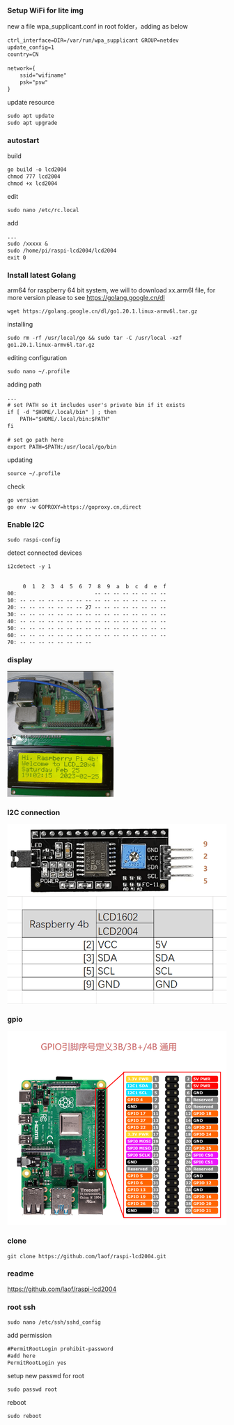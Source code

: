 ### Setup WiFi for lite img
new a file wpa_supplicant.conf in root folder，adding as below

```
ctrl_interface=DIR=/var/run/wpa_supplicant GROUP=netdev
update_config=1
country=CN
 
network={
	ssid="wifiname"
	psk="psw"
}
```

update resource
```
sudo apt update
sudo apt upgrade
```


### autostart

build
```
go build -o lcd2004
chmod 777 lcd2004
chmod +x lcd2004
```

edit
```
sudo nano /etc/rc.local
```
add
```
...
sudo /xxxxx &
sudo /home/pi/raspi-lcd2004/lcd2004
exit 0
```


### Install latest Golang

arm64 for raspberry 64 bit system, we will to download xx.arm6l file, for more version please to see https://golang.google.cn/dl 

```
wget https://golang.google.cn/dl/go1.20.1.linux-armv6l.tar.gz
```

installing
```
sudo rm -rf /usr/local/go && sudo tar -C /usr/local -xzf go1.20.1.linux-armv6l.tar.gz
```

editing configuration

```
sudo nano ~/.profile
```

adding path

```
...
# set PATH so it includes user's private bin if it exists
if [ -d "$HOME/.local/bin" ] ; then
    PATH="$HOME/.local/bin:$PATH"
fi

# set go path here
export PATH=$PATH:/usr/local/go/bin
```

updating
```
source ~/.profile
```

check
```
go version
go env -w GOPROXY=https://goproxy.cn,direct

```

### Enable I2C

```
sudo raspi-config
```

detect connected devices

```
i2cdetect -y 1
```
```

     0  1  2  3  4  5  6  7  8  9  a  b  c  d  e  f
00:                         -- -- -- -- -- -- -- --       
10: -- -- -- -- -- -- -- -- -- -- -- -- -- -- -- --   
20: -- -- -- -- -- -- -- 27 -- -- -- -- -- -- -- --   
30: -- -- -- -- -- -- -- -- -- -- -- -- -- -- -- --   
40: -- -- -- -- -- -- -- -- -- -- -- -- -- -- -- --   
50: -- -- -- -- -- -- -- -- -- -- -- -- -- -- -- --   
60: -- -- -- -- -- -- -- -- -- -- -- -- -- -- -- --   
70: -- -- -- -- -- -- -- --
```

### display

![image](https://github.com/laof/laof.github.io/raw/main/img/pi/golang.png)


### I2C connection

![image](https://github.com/laof/laof.github.io/raw/main/img/pi/lcd.png)

### gpio

![image](https://github.com/laof/laof.github.io/raw/main/img/pi/gpio.png)



### clone 
```
git clone https://github.com/laof/raspi-lcd2004.git
```

### readme
https://github.com/laof/raspi-lcd2004


### root ssh

```
sudo nano /etc/ssh/sshd_config
```
add permission
```
#PermitRootLogin prohibit-password
#add here
PermitRootLogin yes
```

setup new passwd for root

```
sudo passwd root
```
reboot
```
sudo reboot
```